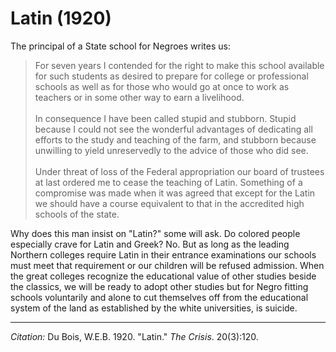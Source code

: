 <!--
title:   Latin
author:  Du Bois, W.E.B.
journal: The Crisis
year:    1920
volume:  20
issue:   3
pages:   120
-->

# Latin (1920)

The principal of a State school for Negroes writes us:

> For seven years I contended for the right to make this school available
for such students as desired to prepare for college or professional
schools as well as for those who would go at once to work as teachers or
in some other way to earn a livelihood.  
> &nbsp;    
> In consequence I have been called stupid and stubborn. Stupid because I
could not see the wonderful advantages of dedicating all efforts to the
study and teaching of the farm, and stubborn because unwilling to yield
unreservedly to the advice of those who did see.  
> &nbsp;    
> Under threat of loss of the Federal appropriation our board of trustees
at last ordered me to cease the teaching of Latin. Something of a
compromise was made when it was agreed that except for the Latin we
should have a course equivalent to that in the accredited high schools
of the state.

Why does this man insist on "Latin?" some will ask. Do colored people
especially crave for Latin and Greek? No. But as long as the leading
Northern colleges require Latin in their entrance examinations our
schools must meet that requirement or our children will be refused
admission. When the great colleges recognize the educational value of
other studies beside the classics, we will be ready to adopt other
studies but for Negro fitting schools voluntarily and alone to cut
themselves off from the educational system of the land as established by
the white universities, is suicide.

______________
*Citation:* Du Bois, W.E.B. 1920. "Latin." *The Crisis*. 20(3):120.